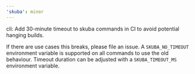 ```yaml
---
'skuba': minor
---
```


cli: Add 30-minute timeout to skuba commands in CI to avoid potential hanging builds.

If there are use cases this breaks, please file an issue. A `SKUBA_NO_TIMEOUT` environment variable is supported on all commands to use the old behaviour. Timeout duration can be adjusted with a `SKUBA_TIMEOUT_MS` environment variable.
